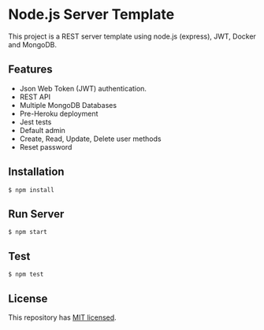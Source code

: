 # Node.js Server Template
This project is a REST server template using node.js (express), JWT, Docker and MongoDB.

## Features
* Json Web Token (JWT) authentication.
* REST API
* Multiple MongoDB Databases
* Pre-Heroku deployment
* Jest tests
* Default admin
* Create, Read, Update, Delete user methods
* Reset password

## Installation
    $ npm install
    
## Run Server
    $ npm start
    
## Test
    $ npm test
    
## License
This repository has [MIT licensed](LICENSE).
  
    
    

